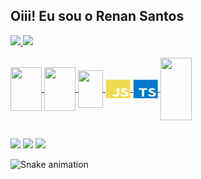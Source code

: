 ## Oiii! Eu sou o Renan Santos
 <div>
  <a href="https://github.com/renancachico">
  <img height="180em" src="https://github-readme-stats.vercel.app/api?username=renancachico&show_icons=true&theme=dracula&include_all_commits=true&count_private=true"/>
  <img height="180em" src="https://github-readme-stats.vercel.app/api/top-langs/?username=renancachico&layout=compact&langs_count=7&theme=dracula"/>
</div>
<div style="display: inline_block"><br>
  <img align="center" height="70" width="50" src="https://cdn.jsdelivr.net/gh/devicons/devicon/icons/java/java-original-wordmark.svg" />
  <img align="center" height="70" width="50" src="https://cdn.jsdelivr.net/gh/devicons/devicon/icons/spring/spring-original-wordmark.svg">
  <img align="center" height="60" width="40" src="https://cdn.jsdelivr.net/gh/devicons/devicon/icons/angularjs/angularjs-original.svg" />  
  <img align="center" height="30" width="40" src="https://raw.githubusercontent.com/devicons/devicon/master/icons/javascript/javascript-plain.svg">
  <img align="center" height="30" width="40" src="https://raw.githubusercontent.com/devicons/devicon/master/icons/typescript/typescript-plain.svg">
  <img align="center" height="100" width="50" src="https://cdn.jsdelivr.net/gh/devicons/devicon/icons/git/git-plain-wordmark.svg" />
</div>
  
  ##
  
<div>
  <a href="https://instagram.com/renancachico" target="_blank"><img src="https://img.shields.io/badge/-Instagram-%23E4405F?style=for-the-badge&logo=instagram&logoColor=white" target="_blank"></a>
  <a href = "mailto:renancachico@gmail.com"><img src="https://img.shields.io/badge/-Gmail-%23333?style=for-the-badge&logo=gmail&logoColor=white" target="_blank"></a>
  <a href="https://www.linkedin.com/in/renan-santos-90930945/" target="_blank"><img src="https://img.shields.io/badge/-LinkedIn-%230077B5?style=for-the-badge&logo=linkedin&logoColor=white" target="_blank"></a>
</div>
  
  ![Snake animation](https://github.com/renancachico/renancachico/blob/output/github-contribution-grid-snake.svg)
